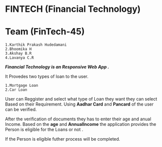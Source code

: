 # FINTECH (Financial Technology)
 
 # Team (FinTech-45)
    1.Karthik Prakash Hudedamani
    2.Bhoomika H
    3.Akshay B.R
    4.Lavanya C.R
 
**_Financial Technology is an Responsive Web App ._**

 It Provedes two types of loan to the user.

    1.Mortgage Loan
    2.Car Loan

User can Reggister and select what type of Loan they want they can select Based on their Requirement.
Using **Aadhar Card** and **Pancard** of the user can be verified.

After the verification of documents they has to enter their age and anual Income.
Based on the **age** and **AnnualIncome** the application provides the Person is eligible for the Loans or not .

If the Person is eligible futher process will be completed.
